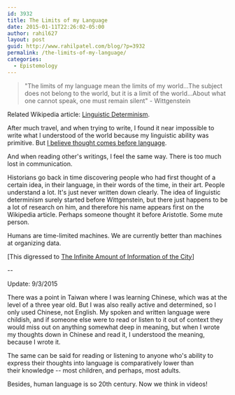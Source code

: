 ```yaml
---
id: 3932
title: The Limits of my Language
date: 2015-01-11T22:26:02-05:00
author: rahil627
layout: post
guid: http://www.rahilpatel.com/blog/?p=3932
permalink: /the-limits-of-my-language/
categories:
  - Epistemology
---
```

<blockquote>"The limits of my language mean the limits of my world...The subject does not belong to the world, but it is a limit of the world...About what one cannot speak, one must remain silent" - Wittgenstein</blockquote>
Related Wikipedia article: <a href="http://en.wikipedia.org/wiki/Linguistic_determinism">Linguistic Determinism</a>.

After much travel, and when trying to write, I found it near impossible to write what I understood of the world because my linguistic ability was primitive. But <a href="http://www.rahilpatel.com/blog/no-more-writing">I believe thought comes before language</a>.

And when reading other's writings, I feel the same way. There is too much lost in communication.

Historians go back in time discovering people who had first thought of a certain idea, in their language, in their words of the time, in their art. People understand a lot. It's just never written down clearly. The idea of linguistic determinism surely started before Wittgenstein, but there just happens to be a lot of research on him, and therefore his name appears first on the Wikipedia article. Perhaps someone thought it before Aristotle. Some mute person.

Humans are time-limited machines. We are currently better than machines at organizing data.

[This digressed to <a href="http://www.rahilpatel.com/blog/the-infinite-amount-information-of-the-city">The Infinite Amount of Information of the City</a>]

--

Update: 9/3/2015

There was a point in Taiwan where I was learning Chinese, which was at the level of a three year old. But I was also really active and determined, so I only used Chinese, not English. My spoken and written language were childish, and if someone else were to read or listen to it out of context they would miss out on anything somewhat deep in meaning, but when I wrote my thoughts down in Chinese and read it, I understood the meaning, because I wrote it.

The same can be said for reading or listening to anyone who's ability to express their thoughts into language is comparatively lower than their knowledge -- most children, and perhaps, most adults.

Besides, human language is so 20th century. Now we think in videos!